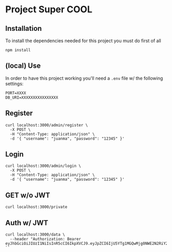 # Project Super COOL

## Installation  

To install the dependencies needed for this project you must do first of all

```
npm install
```

## (local) Use

In order to have this project working you'll need a `.env` file w/ the following settings:

```
PORT=XXXX
DB_URI=XXXXXXXXXXXXXXXX
```

## Register

```
curl localhost:3000/admin/register \
  -X POST \
  -H "Content-Type: application/json" \
  -d '{ "username": "juanma", "password": "12345" }'
```

## Login

```
curl localhost:3000/admin/login \
  -X POST \
  -H "Content-Type: application/json" \
  -d '{ "username": "juanma", "password": "12345" }'
```

## GET w/o JWT

```
curl localhost:3000/private
```

## Auth w/ JWT

```
curl localhost:3000/data \
  --header "Authorization: Bearer eyJhbGciOiJIUzI1NiIsInR5cCI6IkpXVCJ9.eyJpZCI6IjU5YTg1MGQwMjg0NWE2N2RiY2Y1Y2Y2MyIsInVzZXJuYW1lIjoianVhbm1hIiwiaWF0IjoxNTA0MjAzMDYxfQ.zL142hQ31GgwLShiSg2SEeP1voyGgnrWBeRO1j_EoSs"
``

